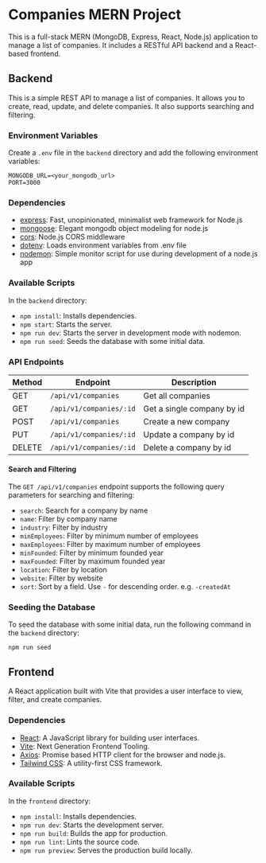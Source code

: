 
# Companies MERN Project

This is a full-stack MERN (MongoDB, Express, React, Node.js) application to manage a list of companies. It includes a RESTful API backend and a React-based frontend.

## Backend

This is a simple REST API to manage a list of companies. It allows you to create, read, update, and delete companies. It also supports searching and filtering.

### Environment Variables

Create a `.env` file in the `backend` directory and add the following environment variables:

```
MONGODB_URL=<your_mongodb_url>
PORT=3000
```

### Dependencies

- [express](https://expressjs.com/): Fast, unopinionated, minimalist web framework for Node.js
- [mongoose](https://mongoosejs.com/): Elegant mongodb object modeling for node.js
- [cors](https://www.npmjs.com/package/cors): Node.js CORS middleware
- [dotenv](https://www.npmjs.com/package/dotenv): Loads environment variables from .env file
- [nodemon](https://www.npmjs.com/package/nodemon): Simple monitor script for use during development of a node.js app

### Available Scripts

In the `backend` directory:

- `npm install`: Installs dependencies.
- `npm start`: Starts the server.
- `npm run dev`: Starts the server in development mode with nodemon.
- `npm run seed`: Seeds the database with some initial data.

### API Endpoints

| Method | Endpoint | Description |
| --- | --- | --- |
| GET | `/api/v1/companies` | Get all companies |
| GET | `/api/v1/companies/:id` | Get a single company by id |
| POST | `/api/v1/companies` | Create a new company |
| PUT | `/api/v1/companies/:id` | Update a company by id |
| DELETE | `/api/v1/companies/:id` | Delete a company by id |

#### Search and Filtering

The `GET /api/v1/companies` endpoint supports the following query parameters for searching and filtering:

- `search`: Search for a company by name
- `name`: Filter by company name
- `industry`: Filter by industry
- `minEmployees`: Filter by minimum number of employees
- `maxEmployees`: Filter by maximum number of employees
- `minFounded`: Filter by minimum founded year
- `maxFounded`: Filter by maximum founded year
- `location`: Filter by location
- `website`: Filter by website
- `sort`: Sort by a field. Use `-` for descending order. e.g. `-createdAt`

### Seeding the Database

To seed the database with some initial data, run the following command in the `backend` directory:

```
npm run seed
```

## Frontend

A React application built with Vite that provides a user interface to view, filter, and create companies.

### Dependencies
- [React](https://react.dev/): A JavaScript library for building user interfaces.
- [Vite](https://vitejs.dev/): Next Generation Frontend Tooling.
- [Axios](https://axios-http.com/): Promise based HTTP client for the browser and node.js.
- [Tailwind CSS](https://tailwindcss.com/): A utility-first CSS framework.

### Available Scripts

In the `frontend` directory:

- `npm install`: Installs dependencies.
- `npm run dev`: Starts the development server.
- `npm run build`: Builds the app for production.
- `npm run lint`: Lints the source code.
- `npm run preview`: Serves the production build locally. 